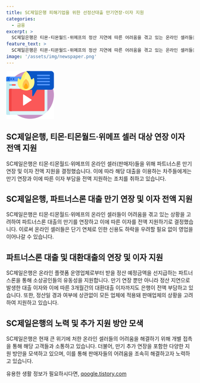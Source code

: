 ```yaml
---
title: SC제일은행 피해기업을 위한 선정산대출 만기연장·이자 지원
categories:
  - 금융
excerpt: >
  SC제일은행은 티몬·티몬월드·위메프의 정산 지연에 따른 어려움을 겪고 있는 온라인 셀러들을 돕기 위해 차주 대상으로 파트너스론 만기를 연장하고, 연장에 따른 대출 이자를 전액 지원한다. 정산 지연에 따른 이자 및 3개월간의 대환대출 이자까지 은행에서 부담하며, 신용도 하락을 막기 위한 조치도 이뤄진다. 이 대출은 정산 예정금액을 선지급하는 것으로, 온라인 플랫폼과 매출액에 따라 차등적으로 지원되며, 정산대금이 들어오면 자동으로 상환된다. SC제일은행은 개별 접촉을 통해 만기 추가 연장을 포함한 다양한 지원 방안을 모색 중이다.
feature_text: >
  SC제일은행은 티몬·티몬월드·위메프의 정산 지연에 따른 어려움을 겪고 있는 온라인 셀러들을 돕기 위해 차주 대상으로 파트너스론 만기를 연장하고, 연장에 따른 대출 이자를 전액 지원한다. 정산 지연에 따른 이자 및 3개월간의 대환대출 이자까지 은행에서 부담하며, 신용도 하락을 막기 위한 조치도 이뤄진다. 이 대출은 정산 예정금액을 선지급하는 것으로, 온라인 플랫폼과 매출액에 따라 차등적으로 지원되며, 정산대금이 들어오면 자동으로 상환된다. SC제일은행은 개별 접촉을 통해 만기 추가 연장을 포함한 다양한 지원 방안을 모색 중이다.
image: '/assets/img/newspaper.png'
---
```


<p><img src="/assets/img/news.png" alt="rentncar 속보" /></p>

<h2 data-ke-size="size26">SC제일은행, 티몬·티몬월드·위메프 셀러 대상 연장 이자 전액 지원</h2>

<p data-ke-size="size16">SC제일은행은 티몬·티몬월드·위메프의 온라인 셀러(판매자)들을 위해 파트너스론 만기연장 및 이자 전액 지원을 결정했습니다. 이에 따라 해당 대출을 이용하는 차주들에게는 만기 연장과 이에 따른 이자 부담을 전액 지원하는 조치를 취하고 있습니다.</p>

<h2 data-ke-size="size26">SC제일은행, 파트너스론 대출 만기 연장 및 이자 전액 지원</h2>

<p data-ke-size="size16">SC제일은행은 티몬·티몬월드·위메프의 온라인 셀러들이 어려움을 겪고 있는 상황을 고려하여 파트너스론 대출의 만기를 연장하고 이에 따른 이자를 전액 지원하기로 결정했습니다. 이로써 온라인 셀러들은 단기 연체로 인한 신용도 하락을 우려할 필요 없이 영업을 이어나갈 수 있습니다.</p>

<h2 data-ke-size="size26">파트너스론 대출 및 대환대출의 연장 및 이자 지원</h2>

<p data-ke-size="size16">SC제일은행은 온라인 플랫폼 운영업체로부터 받을 정산 예정금액을 선지급하는 파트너스론을 통해 소상공인들의 유동성을 지원합니다. 만기 연장 뿐만 아니라 정산 지연으로 발생한 대출 이자와 이에 따른 3개월간의 대환대출 이자까지도 은행이 전액 부담하고 있습니다. 또한, 정산일 경과 여부에 상관없이 모든 업체에 적용돼 판매업체의 상황을 고려하여 지원하고 있습니다.</p>

<h2 data-ke-size="size26">SC제일은행의 노력 및 추가 지원 방안 모색</h2>

<p data-ke-size="size16">SC제일은행은 현재 큰 위기에 처한 온라인 셀러들의 어려움을 해결하기 위해 개별 접촉을 통해 해당 고객들과 소통하고 있습니다. 더불어, 만기 추가 연장을 포함한 다양한 지원 방안을 모색하고 있으며, 이를 통해 판매자들의 어려움을 조속히 해결하고자 노력하고 있습니다.</p>
유용한 생활 정보가 필요하시다면, <a href="https://qoogle.tistory.com" rel="dofollow">qoogle.tistory.com</a>


